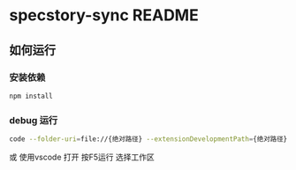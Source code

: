 # specstory-sync README

## 如何运行
### 安装依赖
```bash
npm install
```
### debug 运行
```bash
code --folder-uri=file://{绝对路径} --extensionDevelopmentPath={绝对路径}
```
或
使用vscode 打开 按F5运行 选择工作区